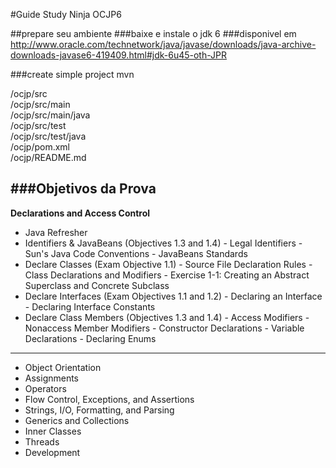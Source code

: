 #Guide Study Ninja OCJP6

##prepare seu ambiente
###baixe e instale o jdk 6
###disponivel em http://www.oracle.com/technetwork/java/javase/downloads/java-archive-downloads-javase6-419409.html#jdk-6u45-oth-JPR

###create simple project mvn

/ocjp/src			<br/>
/ocjp/src/main		<br/>
/ocjp/src/main/java	<br/>
/ocjp/src/test		<br/>
/ocjp/src/test/java	<br/>
/ocjp/pom.xml		<br/>
/ocjp/README.md		<br/>

###Objetivos da Prova
----------
**Declarations and Access Control** 

- Java Refresher
- Identifiers & JavaBeans (Objectives 1.3 and 1.4)
		- Legal Identifiers
		- Sun's Java Code Conventions 
		- JavaBeans Standards 
- Declare Classes (Exam Objective 1.1)
		- Source File Declaration Rules 
		- Class Declarations and Modifiers 
		- Exercise 1-1: Creating an Abstract Superclass and Concrete Subclass
- Declare Interfaces (Exam Objectives 1.1 and 1.2) 
		- Declaring an Interface 
		- Declaring Interface Constants 
- Declare Class Members (Objectives 1.3 and 1.4) 
		- Access Modifiers 
		- Nonaccess Member Modifiers
		- Constructor Declarations 
		- Variable Declarations 
		- Declaring Enums 
		
----------
	 
- Object Orientation
- Assignments
- Operators
- Flow Control, Exceptions, and Assertions
- Strings, I/O, Formatting, and Parsing
- Generics and Collections
- Inner Classes
- Threads
- Development 